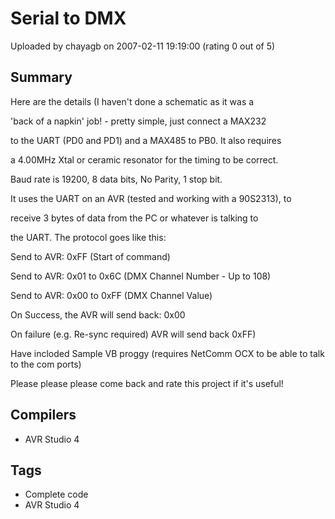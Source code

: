 # Serial to DMX

Uploaded by chayagb on 2007-02-11 19:19:00 (rating 0 out of 5)

## Summary

Here are the details (I haven't done a schematic as it was a  

'back of a napkin' job! - pretty simple, just connect a MAX232  

to the UART (PD0 and PD1) and a MAX485 to PB0. It also requires  

a 4.00MHz Xtal or ceramic resonator for the timing to be correct.  

Baud rate is 19200, 8 data bits, No Parity, 1 stop bit.


It uses the UART on an AVR (tested and working with a 90S2313), to  

receive 3 bytes of data from the PC or whatever is talking to  

the UART. The protocol goes like this:


Send to AVR: 0xFF (Start of command)  

Send to AVR: 0x01 to 0x6C (DMX Channel Number - Up to 108)  

Send to AVR: 0x00 to 0xFF (DMX Channel Value)  

On Success, the AVR will send back: 0x00  

On failure (e.g. Re-sync required) AVR will send back 0xFF)


Have incloded Sample VB proggy (requires NetComm OCX to be able to talk to the com ports)


Please please please come back and rate this project if it's useful!

## Compilers

- AVR Studio 4

## Tags

- Complete code
- AVR Studio 4
